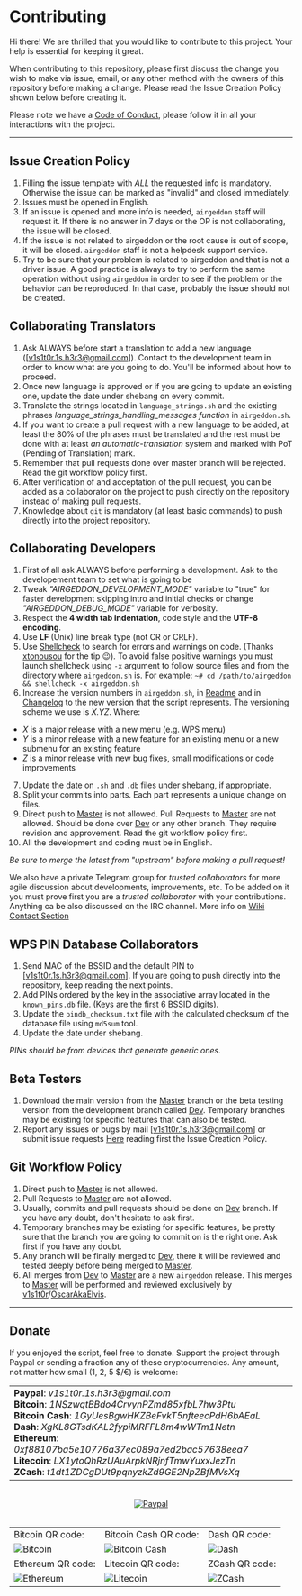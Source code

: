 # Contributing

Hi there! We are thrilled that you would like to contribute to this project. Your help is essential for keeping it great.

When contributing to this repository, please first discuss the change you wish to make via issue,
email, or any other method with the owners of this repository before making a change. Please read the Issue Creation Policy shown below before creating it.

Please note we have a [Code of Conduct], please follow it in all your interactions with the project.

---

## Issue Creation Policy

1. Filling the issue template with *ALL* the requested info is mandatory. Otherwise the issue can be marked as "invalid" and closed immediately.
2. Issues must be opened in English.
3. If an issue is opened and more info is needed, `airgeddon` staff will request it. If there is no answer in 7 days or the OP is not collaborating, the issue will be closed.
4. If the issue is not related to airgeddon or the root cause is out of scope, it will be closed. `airgeddon` staff is not a helpdesk support service.
5. Try to be sure that your problem is related to airgeddon and that is not a driver issue. A good practice is always to try to perform the same operation without using `airgeddon` in order to see if the problem or the behavior can be reproduced. In that case, probably the issue should not be created.

## Collaborating Translators

1. Ask ALWAYS before start a translation to add a new language ([v1s1t0r.1s.h3r3@gmail.com]). Contact to the development team in order to know what are you going to do. You'll be informed about how to proceed.
2. Once new language is approved or if you are going to update an existing one, update the date under shebang on every commit.
3. Translate the strings located in `language_strings.sh` and the existing phrases _language_strings_handling_messages function_ in `airgeddon.sh`.
4. If you want to create a pull request with a new language to be added, at least the 80% of the phrases must be translated and the rest must be done with at least _an automatic-translation_ system and marked with PoT (Pending of Translation) mark.
5. Remember that pull requests done over master branch will be rejected. Read the git workflow policy first.
6. After verification of and acceptation of the pull request, you can be added as a collaborator on the project to push directly on the repository instead of making pull requests.
7. Knowledge about `git` is mandatory (at least basic commands) to push directly into the project repository.

## Collaborating Developers

1. First of all ask ALWAYS before performing a development. Ask to the developement team to set what is going to be
2. Tweak *"AIRGEDDON_DEVELOPMENT_MODE"* variable to "true" for faster development skipping intro and initial checks or change *"AIRGEDDON_DEBUG_MODE"* variable for verbosity.
3. Respect the **4 width tab indentation**, code style and the **UTF-8 encoding**.
4. Use **LF** (Unix) line break type (not CR or CRLF).
5. Use [Shellcheck] to search for errors and warnings on code. (Thanks [xtonousou] for the tip :wink:). To avoid false positive warnings you must launch shellcheck using `-x` argument to follow source files and from the directory where `airgeddon.sh` is. For example: `~# cd /path/to/airgeddon && shellcheck -x airgeddon.sh`
6. Increase the version numbers in `airgeddon.sh`, in [Readme] and in [Changelog] to the new version that the script represents. The versioning scheme we use is *X.YZ*. Where:
  - *X* is a major release with a new menu (e.g. WPS menu)
  - *Y* is a minor release with a new feature for an existing menu or a new submenu for an existing feature
  - *Z* is a minor release with new bug fixes, small modifications or code improvements
7. Update the date on `.sh` and `.db` files under shebang, if appropriate.
8. Split your commits into parts. Each part represents a unique change on files.
9. Direct push to [Master] is not allowed. Pull Requests to [Master] are not allowed. Should be done over [Dev] or any other branch. They require revision and approvement. Read the git workflow policy first. 
10. All the development and coding must be in English.

*Be sure to merge the latest from "upstream" before making a pull request!*

We also have a private Telegram group for *trusted collaborators* for more agile discussion about developments, improvements, etc. 
To be added on it you must prove first you are a *trusted collaborator* with your contributions.
Anything ca be also discussed on the IRC channel. More info on [Wiki Contact Section]

## WPS PIN Database Collaborators

1. Send MAC of the BSSID and the default PIN to [v1s1t0r.1s.h3r3@gmail.com]. If you are going to push directly into the repository, keep reading the next points.
2. Add PINs ordered by the key in the associative array located in the `known_pins.db` file. (Keys are the first 6 BSSID digits).
3. Update the `pindb_checksum.txt` file with the calculated checksum of the database file using `md5sum` tool.
4. Update the date under shebang.

*PINs should be from devices that generate generic ones.*

## Beta Testers

1. Download the main version from the [Master] branch or the beta testing version from the development branch called [Dev]. Temporary branches may be existing for specific features that can also be tested.
2. Report any issues or bugs by mail [v1s1t0r.1s.h3r3@gmail.com] or submit issue requests [Here] reading first the Issue Creation Policy.

## Git Workflow Policy

1. Direct push to [Master] is not allowed.
2. Pull Requests to [Master] are not allowed.
3. Usually, commits and pull requests should be done on [Dev] branch. If you have any doubt, don't hesitate to ask first.
4. Temporary branches may be existing for specific features, be pretty sure that the branch you are going to commit on is the right one. Ask first if you have any doubt.
5. Any branch will be finally merged to [Dev], there it will be reviewed and tested deeply before being merged to [Master].
6. All merges from [Dev] to [Master] are a new `airgeddon` release. This merges to [Master] will be performed and reviewed exclusively by [v1s1t0r]/[OscarAkaElvis].

---

## Donate

If you enjoyed the script, feel free to donate. Support the project through Paypal or sending a fraction any of these cryptocurrencies. Any amount, not matter how small (1, 2, 5 $/€) is welcome:

<table>
  <tr>
    <td>
      <b>Paypal</b>: <em>v1s1t0r.1s.h3r3&#64;gmail.com</em> <br/>
      <b>Bitcoin</b>: <em>1NSzwqtBBdo4CrvynPZmd85xfbL7hw3Ptu</em> <br/>
      <b>Bitcoin Cash</b>: <em>1GyUesBgwHKZBeFvkT5nfteecPdH6bAEaL</em> <br/>
      <b>Dash</b>: <em>XgKL8GTsdKAL2fypiMRFFL8m4wWTm1Netn</em> <br/>
      <b>Ethereum</b>: <em>0xf88107ba5e10776a37ec089a7ed2bac57638eea7</em> <br/>
      <b>Litecoin</b>: <em>LX1ytoQhRzUAuArpkNRjnfTmwYuxxJezTn</em> <br/>
      <b>ZCash</b>: <em>t1dt1ZDCgDUt9pqnyzkZd9GE2NpZBfMVsXq</em>
    </td>
  </tr>
</table>

<br/>

<div align="center">
    <a href="https://www.paypal.com/cgi-bin/webscr?cmd=_s-xclick&hosted_button_id=7ELM486P7XKKG"><img src="https://raw.githubusercontent.com/v1s1t0r1sh3r3/airgeddon/master/imgs/banners/paypal_donate.png" title="Paypal"/></a>
</div>

<br/>

<div align="center">
  <table>
    <tr>
      <td>
        Bitcoin QR code:
      </td>
      <td>
        Bitcoin Cash QR code:
      </td>
      <td>
        Dash QR code:
      </td>
    </tr>
    <tr>
      <td>
        <img src="https://raw.githubusercontent.com/v1s1t0r1sh3r3/airgeddon/master/imgs/banners/bitcoin_qr.png" title="Bitcoin"/>
      </td>
      <td>
        <img src="https://raw.githubusercontent.com/v1s1t0r1sh3r3/airgeddon/master/imgs/banners/bitcoincash_qr.png" title="Bitcoin Cash"/>
      </td>
      <td>
        <img src="https://raw.githubusercontent.com/v1s1t0r1sh3r3/airgeddon/master/imgs/banners/dash_qr.png" title="Dash"/>
      </td>
    </tr>
    <tr>
      <td>
        Ethereum QR code:
      </td>
      <td>
        Litecoin QR code:
      </td>
      <td>
        ZCash QR code:
      </td>
    </tr>
    <tr>
      <td>
        <img src="https://raw.githubusercontent.com/v1s1t0r1sh3r3/airgeddon/master/imgs/banners/ethereum_qr.png" title="Ethereum"/>
      </td>
      <td>
        <img src="https://raw.githubusercontent.com/v1s1t0r1sh3r3/airgeddon/master/imgs/banners/litecoin_qr.png" title="Litecoin"/>
      </td>
      <td>
        <img src="https://raw.githubusercontent.com/v1s1t0r1sh3r3/airgeddon/master/imgs/banners/zcash_qr.png" title="ZCash"/>
      </td>
    </tr>
  </table>
</div>

<!-- MDs -->
[Readme]: README.md
[Changelog]: CHANGELOG.md
[Code of Conduct]: CODE_OF_CONDUCT.md

<!-- Github -->
[Shellcheck]: https://github.com/koalaman/shellcheck "shellcheck.hs"
[Here]: https://github.com/v1s1t0r1sh3r3/airgeddon/issues/new
[Master]: https://github.com/v1s1t0r1sh3r3/airgeddon/tree/master
[Dev]: https://github.com/v1s1t0r1sh3r3/airgeddon/tree/dev
[xtonousou]: https://github.com/xtonousou "xT"
[v1s1t0r]: https://github.com/v1s1t0r1sh3r3
[OscarAkaElvis]: https://github.com/OscarAkaElvis
[Wiki Contact Section]: https://github.com/v1s1t0r1sh3r3/airgeddon/wiki/Contact
